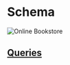 # Schema

![Online Bookstore](https://user-images.githubusercontent.com/101666279/194703664-69979507-da12-42b4-9734-7570d081d2a8.png)


## [Queries](https://github.com/IlyaAboneev/SQL/blob/main/Stepik.org/SQL%20simulator/Online%20Bookstore/Online%20Bookstore.sql)
